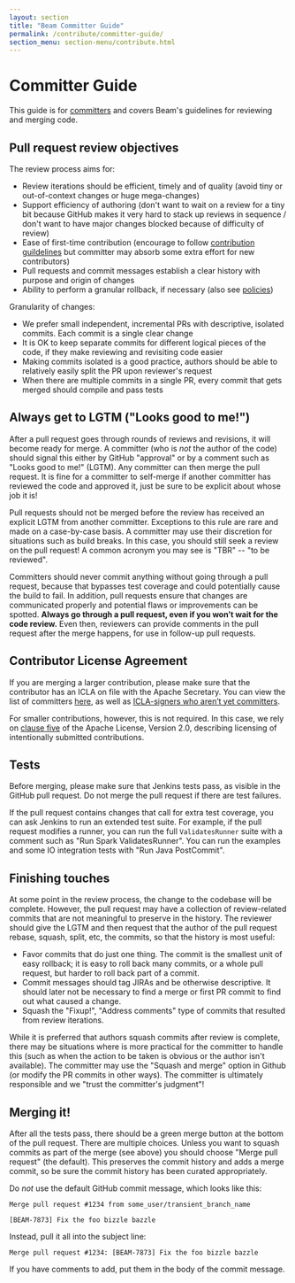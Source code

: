 ```yaml
---
layout: section
title: "Beam Committer Guide"
permalink: /contribute/committer-guide/
section_menu: section-menu/contribute.html
---
```

<!--
Licensed under the Apache License, Version 2.0 (the "License");
you may not use this file except in compliance with the License.
You may obtain a copy of the License at

http://www.apache.org/licenses/LICENSE-2.0

Unless required by applicable law or agreed to in writing, software
distributed under the License is distributed on an "AS IS" BASIS,
WITHOUT WARRANTIES OR CONDITIONS OF ANY KIND, either express or implied.
See the License for the specific language governing permissions and
limitations under the License.
-->

# Committer Guide

This guide is for
[committers](https://www.apache.org/foundation/how-it-works.html#committers)
and covers Beam's guidelines for reviewing and merging code.

## Pull request review objectives

The review process aims for:

* Review iterations should be efficient, timely and of quality (avoid tiny or out-of-context changes or huge mega-changes)
* Support efficiency of authoring (don't want to wait on a review for a tiny bit because GitHub makes it very hard to stack up reviews in sequence / don't want to have major changes blocked because of difficulty of review)
* Ease of first-time contribution (encourage to follow [contribution guildelines](/contribute/#contributing-code)
  but committer may absorb some extra effort for new contributors)
* Pull requests and commit messages establish a clear history with purpose and origin of changes
* Ability to perform a granular rollback, if necessary (also see [policies](/contribute/postcommits-policies/))

Granularity of changes:

* We prefer small independent, incremental PRs with descriptive, isolated commits. Each commit is a single clear change
* It is OK to keep separate commits for different logical pieces of the code, if they make reviewing and revisiting code easier
* Making commits isolated is a good practice, authors should be able to relatively easily split the PR upon reviewer's request
* When there are multiple commits in a single PR, every commit that gets merged should compile and pass tests

## Always get to LGTM ("Looks good to me!")

After a pull request goes through rounds of reviews and revisions, it will
become ready for merge. A committer (who is _not_ the author of the code)
should signal this either by GitHub "approval" or by a comment such as "Looks
good to me!" (LGTM). Any committer can then merge the pull request. It is fine
for a committer to self-merge if another committer has reviewed the code and
approved it, just be sure to be explicit about whose job it is!

Pull requests should not be merged before the review has received an explicit
LGTM from another committer. Exceptions to this rule are rare and made on a
case-by-case basis. A committer may use their discretion for situations such as
build breaks. In this case, you should still seek a review on the pull request!
A common acronym you may see is "TBR" -- "to be reviewed".

Committers should never commit anything without going through a pull request,
because that bypasses test coverage and could potentially cause the build to
fail. In addition, pull requests ensure that changes are communicated properly
and potential flaws or improvements can be spotted.  **Always go through a pull
request, even if you won’t wait for the code review.** Even then, reviewers
can provide comments in the pull request after the merge happens, for use
in follow-up pull requests.

## Contributor License Agreement

If you are merging a larger contribution, please make sure that the contributor
has an ICLA on file with the Apache Secretary. You can view the list of
committers [here](http://home.apache.org/phonebook.html?unix=committers), as
well as [ICLA-signers who aren’t yet
committers](http://home.apache.org/unlistedclas.html).

For smaller contributions, however, this is not required. In this case, we rely
on [clause five](http://www.apache.org/licenses/LICENSE-2.0#contributions) of
the Apache License, Version 2.0, describing licensing of intentionally
submitted contributions.

## Tests

Before merging, please make sure that Jenkins tests pass, as visible in the
GitHub pull request. Do not merge the pull request if there are test failures.

If the pull request contains changes that call for extra test coverage, you can
ask Jenkins to run an extended test suite. For example, if the pull request
modifies a runner, you can run the full `ValidatesRunner` suite with a comment
such as "Run Spark ValidatesRunner". You can run the examples and some IO
integration tests with "Run Java PostCommit".

## Finishing touches

At some point in the review process, the change to the codebase will be 
complete. However, the pull request may have a collection of review-related
commits that are not meaningful to preserve in the history. The reviewer should
give the LGTM and then request that the author of the pull request rebase,
squash, split, etc, the commits, so that the history is most useful:
* Favor commits that do just one thing. The commit is the smallest unit of easy
rollback; it is easy to roll back many commits, or a whole pull request, but
harder to roll back part of a commit.
* Commit messages should tag JIRAs and be otherwise descriptive.
It should later not be necessary to find a merge or first PR commit to find out what caused a change.
* Squash the "Fixup!", "Address comments" type of commits that resulted from review iterations.

While it is preferred that authors squash commits after review is complete,
there may be situations where is more practical for the committer to handle this
(such as when the action to be taken is obvious or the author isn't available).
The committer may use the "Squash and merge" option in Github (or modify the PR commits in other ways).
The committer is ultimately responsible and we "trust the committer's judgment"!

## Merging it!

After all the tests pass, there should be a green merge button at the bottom of
the pull request. There are multiple choices. Unless you want to squash commits
as part of the merge (see above) you should choose "Merge pull
request" (the default). This preserves the commit history and adds a merge
commit, so be sure the commit history has been curated appropriately.

Do _not_ use the default GitHub commit message, which looks like this:

    Merge pull request #1234 from some_user/transient_branch_name

    [BEAM-7873] Fix the foo bizzle bazzle

Instead, pull it all into the subject line:

    Merge pull request #1234: [BEAM-7873] Fix the foo bizzle bazzle

If you have comments to add, put them in the body of the commit message.

